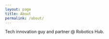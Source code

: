 ```yaml
---
layout: page
title: About
permalink: /about/
---
```


Tech innovation guy and partner @ Robotics Hub.